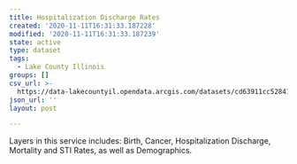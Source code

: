 ```yaml
---
title: Hospitalization Discharge Rates
created: '2020-11-11T16:31:33.187228'
modified: '2020-11-11T16:31:33.187239'
state: active
type: dataset
tags:
  - Lake County Illinois
groups: []
csv_url: >-
  https://data-lakecountyil.opendata.arcgis.com/datasets/cd63911cc52841f38b289aeeeff0f300_3.csv?outSR=%7B%22latestWkid%22%3A3435%2C%22wkid%22%3A102671%7D
json_url: ''
layout: post

---
```

Layers in this service includes: Birth, Cancer, Hospitalization Discharge, Mortality and STI Rates, as well as Demographics.
